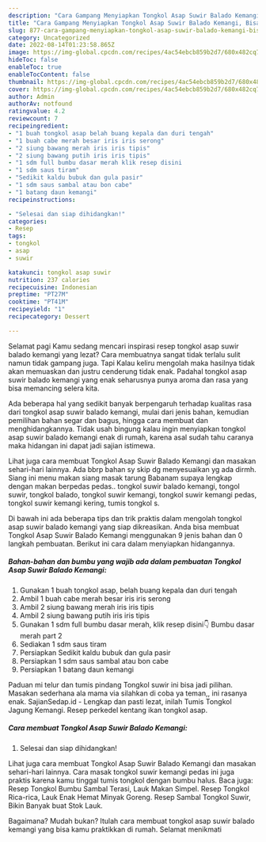 ```yaml
---
description: "Cara Gampang Menyiapkan Tongkol Asap Suwir Balado Kemangi, Bisa Manjain Lidah"
title: "Cara Gampang Menyiapkan Tongkol Asap Suwir Balado Kemangi, Bisa Manjain Lidah"
slug: 877-cara-gampang-menyiapkan-tongkol-asap-suwir-balado-kemangi-bisa-manjain-lidah
category: Uncategorized
date: 2022-08-14T01:23:58.865Z
image: https://img-global.cpcdn.com/recipes/4ac54ebcb859b2d7/680x482cq70/tongkol-asap-suwir-balado-kemangi-foto-resep-utama.jpg
hideToc: false
enableToc: true
enableTocContent: false
thumbnail: https://img-global.cpcdn.com/recipes/4ac54ebcb859b2d7/680x482cq70/tongkol-asap-suwir-balado-kemangi-foto-resep-utama.jpg
cover: https://img-global.cpcdn.com/recipes/4ac54ebcb859b2d7/680x482cq70/tongkol-asap-suwir-balado-kemangi-foto-resep-utama.jpg
author: Admin
authorAv: notfound
ratingvalue: 4.2
reviewcount: 7
recipeingredient:
- "1 buah tongkol asap belah buang kepala dan duri tengah"
- "1 buah cabe merah besar iris iris serong"
- "2 siung bawang merah iris iris tipis"
- "2 siung bawang putih iris iris tipis"
- "1 sdm full bumbu dasar merah klik resep disini                      Bumbu dasar merah part 2"
- "1 sdm saus tiram"
- "Sedikit kaldu bubuk dan gula pasir"
- "1 sdm saus sambal atau bon cabe"
- "1 batang daun kemangi"
recipeinstructions:

- "Selesai dan siap dihidangkan!"
categories:
- Resep
tags:
- tongkol
- asap
- suwir

katakunci: tongkol asap suwir 
nutrition: 237 calories
recipecuisine: Indonesian
preptime: "PT27M"
cooktime: "PT41M"
recipeyield: "1"
recipecategory: Dessert

---
```



Selamat pagi Kamu sedang mencari inspirasi resep tongkol asap suwir balado kemangi yang lezat? Cara membuatnya sangat tidak terlalu sulit namun tidak gampang juga. Tapi Kalau keliru mengolah maka hasilnya tidak akan memuaskan dan justru cenderung tidak enak. Padahal tongkol asap suwir balado kemangi yang enak seharusnya punya aroma dan rasa yang bisa memancing selera kita.


Ada beberapa hal yang sedikit banyak berpengaruh terhadap kualitas rasa dari tongkol asap suwir balado kemangi, mulai dari jenis bahan, kemudian pemilihan bahan segar dan bagus, hingga cara membuat dan menghidangkannya. Tidak usah bingung kalau ingin menyiapkan tongkol asap suwir balado kemangi enak di rumah, karena asal sudah tahu caranya maka hidangan ini dapat jadi sajian istimewa.

Lihat juga cara membuat Tongkol Asap Suwir Balado Kemangi dan masakan sehari-hari lainnya. Ada bbrp bahan sy skip dg menyesuaikan yg ada dirmh. Siang ini menu makan siang masak tarung Babanam supaya lengkap dengan makan berpedas pedas.. tongkol suwir balado kemangi, tongol suwir, tongkol balado, tongkol suwir kemangi, tongkol suwir kemangi pedas, tongkol suwir kemangi kering, tumis tongkol s.


Di bawah ini ada beberapa tips dan trik praktis dalam mengolah tongkol asap suwir balado kemangi yang siap dikreasikan. Anda bisa membuat Tongkol Asap Suwir Balado Kemangi menggunakan 9 jenis bahan dan 0 langkah pembuatan. Berikut ini cara dalam menyiapkan hidangannya.

<!--inarticleads1-->

##### Bahan-bahan dan bumbu yang wajib ada dalam pembuatan Tongkol Asap Suwir Balado Kemangi:

1. Gunakan 1 buah tongkol asap, belah buang kepala dan duri tengah
1. Ambil 1 buah cabe merah besar iris iris serong
1. Ambil 2 siung bawang merah iris iris tipis
1. Ambil 2 siung bawang putih iris iris tipis
1. Gunakan 1 sdm full bumbu dasar merah, klik resep disini👇                      Bumbu dasar merah part 2
1. Sediakan 1 sdm saus tiram
1. Persiapkan Sedikit kaldu bubuk dan gula pasir
1. Persiapkan 1 sdm saus sambal atau bon cabe
1. Persiapkan 1 batang daun kemangi


Paduan mi telur dan tumis pindang Tongkol suwir ini bisa jadi pilihan. Masakan sederhana ala mama via silahkan di coba ya teman,, ini rasanya enak. SajianSedap.id - Lengkap dan pasti lezat, inilah Tumis Tongkol Jagung Kemangi. Resep perkedel kentang ikan tongkol asap. 

<!--inarticleads2-->

##### Cara membuat Tongkol Asap Suwir Balado Kemangi:


1. Selesai dan siap dihidangkan!

Lihat juga cara membuat Tongkol Asap Suwir Balado Kemangi dan masakan sehari-hari lainnya. Cara masak tongkol suwir kemangi pedas ini juga praktis karena kamu tinggal tumis tongkol dengan bumbu halus. Baca juga: Resep Tongkol Bumbu Sambal Terasi, Lauk Makan Simpel. Resep Tongkol Rica-rica, Lauk Enak Hemat Minyak Goreng. Resep Sambal Tongkol Suwir, Bikin Banyak buat Stok Lauk. 

Bagaimana? Mudah bukan? Itulah cara membuat tongkol asap suwir balado kemangi yang bisa kamu praktikkan di rumah. Selamat menikmati
